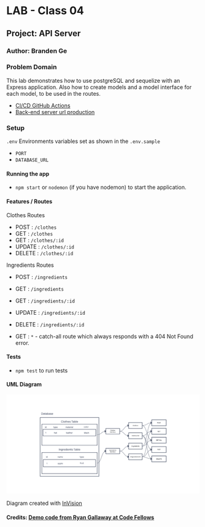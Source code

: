 # LAB - Class 04

## Project: API Server

### Author: Branden Ge

### Problem Domain

This lab demonstrates how to use postgreSQL and sequelize with an Express application. Also how to create models and a model interface for each model, to be used in the routes.

- [CI/CD GitHub Actions](https://github.com/brandenge/api-server/actions)
- [Back-end server url production](https://api-server-88.herokuapp.com/)

### Setup

`.env` Environments variables set as shown in the `.env.sample`

- `PORT`
- `DATABASE_URL`

#### Running the app

- `npm start` or `nodemon` (if you have nodemon) to start the application.

#### Features / Routes

Clothes Routes

- POST : `/clothes`
- GET : `/clothes`
- GET : `/clothes/:id`
- UPDATE : `/clothes/:id`
- DELETE : `/clothes/:id`

Ingredients Routes

- POST : `/ingredients`
- GET : `/ingredients`
- GET : `/ingredients/:id`
- UPDATE : `/ingredients/:id`
- DELETE : `/ingredients/:id`

- GET : `*` - catch-all route which always responds with a 404 Not Found error.

#### Tests

- `npm test` to run tests

#### UML Diagram

![UML Diagram](uml4.png)

Diagram created with [InVision](https://www.invisionapp.com/)

#### Credits: [Demo code from Ryan Gallaway at Code Fellows](https://github.com/codefellows/seattle-code-javascript-401d48/tree/main/class-04/inclass-demo)
